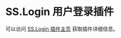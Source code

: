 # SS.Login 用户登录插件

可以访问 [SS.Login 插件主页](https://www.siteserver.cn/plugins/plugin.html?id=SS.Login) 获取插件详细信息。